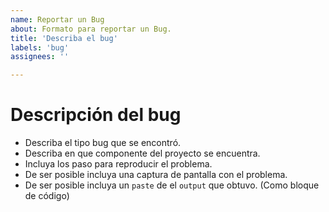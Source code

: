 ```yaml
---
name: Reportar un Bug
about: Formato para reportar un Bug.
title: 'Describa el bug'
labels: 'bug'
assignees: ''

---
```


# Descripción del bug

 - Describa el tipo bug que se encontró.
 - Describa en que componente del proyecto se encuentra.
 - Incluya los paso para reproducir el problema.
 - De ser posible incluya una captura de pantalla con el problema.
 - De ser posible incluya un `paste` de el `output` que obtuvo. (Como bloque de código)

